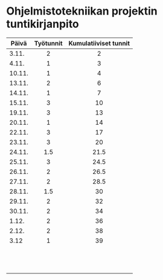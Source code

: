 # Ohjelmistotekniikan projektin tuntikirjanpito #

| Päivä | Työtunnit | Kumulatiiviset tunnit |
|-------|:---------:|:---------------------:|
|3.11.  | 2         | 2                     |
|4.11.  | 1         | 3                     |
|10.11. | 1         | 4                     |
|13.11. | 2         | 6                     |
|14.11. | 1         | 7                     |
|15.11. | 3         | 10                    |
|19.11. | 3         | 13                    |
|20.11. | 1         | 14                    |
|22.11. | 3         | 17                    |
|23.11. | 3         | 20                    |
|24.11. | 1.5       | 21.5                  |
|25.11. | 3         | 24.5                  |
|26.11. | 2         | 26.5                  |
|27.11. | 2         | 28.5                  |
|28.11. | 1.5       | 30                    | 
|29.11. | 2         | 32                    |
|30.11. | 2         | 34                    |
|1.12.  | 2         | 36                    |
|2.12.  | 2         | 38                    |
|3.12   | 1         | 39                    |
|       |           |                       |
|       |           |                       |
|       |           |                       |
|       |           |                       | 
|       |           |                       |
|       |           |                       |
|       |           |                       |
|       |           |                       |
|       |           |                       |
|       |           |                       |
|       |           |                       |
|       |           |                       | 